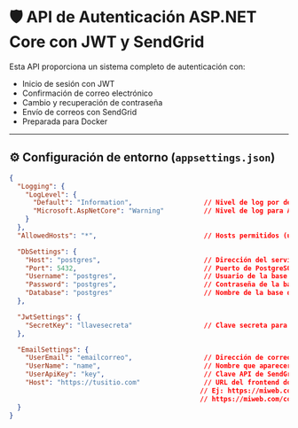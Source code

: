 ﻿# 🛡️ API de Autenticación ASP.NET Core con JWT y SendGrid

Esta API proporciona un sistema completo de autenticación con:

- Inicio de sesión con JWT
- Confirmación de correo electrónico
- Cambio y recuperación de contraseña
- Envío de correos con SendGrid
- Preparada para Docker

---

## ⚙️ Configuración de entorno (`appsettings.json`)

```json
{
  "Logging": {
    "LogLevel": {
      "Default": "Information",                  // Nivel de log por defecto
      "Microsoft.AspNetCore": "Warning"          // Nivel de log para ASP.NET Core
    }
  },
  "AllowedHosts": "*",                           // Hosts permitidos (usar * para todos)

  "DbSettings": {
    "Host": "postgres",                          // Dirección del servidor de base de datos (p.ej. localhost o postgres en Docker)
    "Port": 5432,                                // Puerto de PostgreSQL
    "Username": "postgres",                      // Usuario de la base de datos
    "Password": "postgres",                      // Contraseña de la base de datos
    "Database": "postgres"                       // Nombre de la base de datos
  },

  "JwtSettings": {
    "SecretKey": "llavesecreta"                  // Clave secreta para firmar los tokens JWT
  },

  "EmailSettings": {
    "UserEmail": "emailcorreo",                  // Dirección de correo desde la cual se enviarán los emails (verificada en SendGrid)
    "UserName": "name",                          // Nombre que aparecerá como remitente en los correos
    "UserApiKey": "key",                         // Clave API de SendGrid para enviar correos
    "Host": "https://tusitio.com"                // URL del frontend donde el usuario será redirigido para confirmar correo o cambiar contraseña
                                                // Ej: https://miweb.com → enlaces enviados al usuario serán como:
                                                // https://miweb.com/confirm-email?token=... o /reset-password?token=...
  }
}
